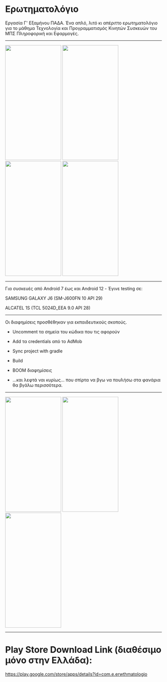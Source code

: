 # Ερωτηματολόγιο

Εργασία Γ' Εξαμήνου ΠΑΔΑ. Ένα απλό, λιτό κι απέριττο ερωτηματολόγιο για το μάθημα Τεχνολογία και Προγραμματισμός Κινητών Συσκευών του ΜΠΣ Πληροφορική και Εφαρμογές.

---------------------------------------------------------------------

<img src="https://i.imgur.com/WqmUbs2.jpg" width="180" height="370"> <img src="https://i.imgur.com/Ms77XMf.jpg" width="180" height="370"> <img src="https://i.imgur.com/Qlwim7U.jpg" width="180" height="370"> <img src="https://i.imgur.com/8Qc5yXO.jpg" width="180" height="370"> 

---------------------------------------------------------------------

Για συσκευές από Android 7 έως και Android 12 - Έγινε testing σε:

SAMSUNG GALAXY J6 (SM-J600FN 10 API 29)

ALCATEL 1S (TCL 5024D_EEA 9.0 API 28)

---------------------------------------------------------------------

Οι διαφημίσεις προσθέθηκαν για εκπαιδευτικούς σκοπούς.

- Uncomment τα σημεία του κώδικα που τις αφορούν 

- Add τα credentials από το AdMob

- Sync project with gradle

- Build

- BOOM διαφημίσεις

- ...και λεφτά ναι κυρίως... που σπίρτα να βγω να πουλήσω στα φανάρια θα βγάλω περισσότερα.

---------------------------------------------------------------------


<img src="https://i.imgur.com/NEFNMUn.png" width="180" height="370"> <img src="https://i.imgur.com/iNe2dAM.png" width="180" height="370"> <img src="https://i.imgur.com/LkR88cV.jpg" width="180" height="370">

---------------------------------------------------------------------

# Play Store Download Link (διαθέσιμο μόνο στην Ελλάδα):

https://play.google.com/store/apps/details?id=com.e.erwthmatologio

